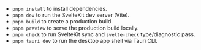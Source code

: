 - `pnpm install` to install dependencies.
- `pnpm dev` to run the SvelteKit dev server (Vite).
- `pnpm build` to create a production build.
- `pnpm preview` to serve the production build locally.
- `pnpm check` to run SvelteKit sync and `svelte-check` type/diagnostic pass.
- `pnpm tauri dev` to run the desktop app shell via Tauri CLI.